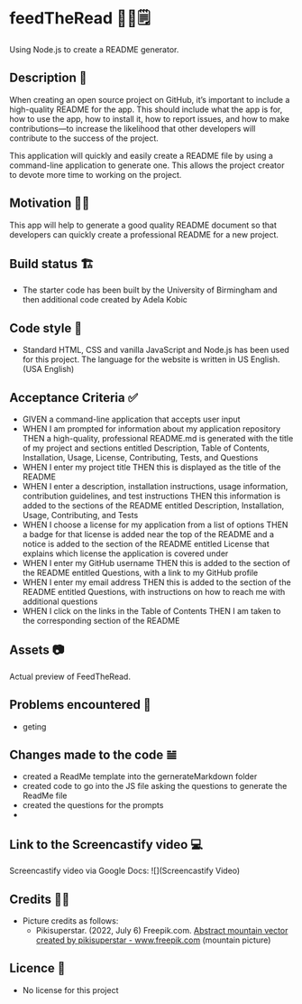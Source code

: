 # feedTheRead 🥙😋🗒
Using Node.js to create a README generator. 

## Description 📜
When creating an open source project on GitHub, it’s important to include a high-quality README for the app. This should include what the app is for, how to use the app, how to install it, how to report issues, and how to make contributions&mdash;to increase the likelihood that other developers will contribute to the success of the project. 

This application will  quickly and easily create a README file by using a command-line application to generate one. This allows the project creator to devote more time to working on the project.

## Motivation 💪🏻
This app will help to generate a good quality README document so that developers can quickly create a professional README for a new project. 

## Build status 🏗
* The starter code has been built by the University of Birmingham and then additional code created by Adela Kobic

## Code style 🔐
* Standard HTML, CSS and vanilla JavaScript and Node.js has been used for this project. 
The language for the website is written in US English. (USA English)

## Acceptance Criteria ✅
* GIVEN a command-line application that accepts user input
* WHEN I am prompted for information about my application repository
THEN a high-quality, professional README.md is generated with the title of my project and sections entitled Description, Table of Contents, Installation, Usage, License, Contributing, Tests, and Questions
* WHEN I enter my project title
THEN this is displayed as the title of the README
* WHEN I enter a description, installation instructions, usage information, contribution guidelines, and test instructions
THEN this information is added to the sections of the README entitled Description, Installation, Usage, Contributing, and Tests
* WHEN I choose a license for my application from a list of options
THEN a badge for that license is added near the top of the README and a notice is added to the section of the README entitled License that explains which license the application is covered under
* WHEN I enter my GitHub username
THEN this is added to the section of the README entitled Questions, with a link to my GitHub profile
* WHEN I enter my email address
THEN this is added to the section of the README entitled Questions, with instructions on how to reach me with additional questions
* WHEN I click on the links in the Table of Contents
THEN I am taken to the corresponding section of the README

## Assets 📷
Actual preview of FeedTheRead. 
![]()

## Problems encountered 🤯
* geting 

## Changes made to the code 𝌡
* created a ReadMe template into the gernerateMarkdown folder
* created code to go into the JS file asking the questions to generate the ReadMe file
* created the questions for the prompts 
* 

## Link to the Screencastify video 💻
Screencastify video via Google Docs: 
![](Screencastify Video)

## Credits 💃🏻
* Picture credits as follows: 
    * Pikisuperstar. (2022, July 6) Freepik.com. <a href="https://www.freepik.com/vectors/abstract-mountain">Abstract mountain vector created by pikisuperstar - www.freepik.com</a>
    (mountain picture) 

## Licence 🪪
* No license for this project